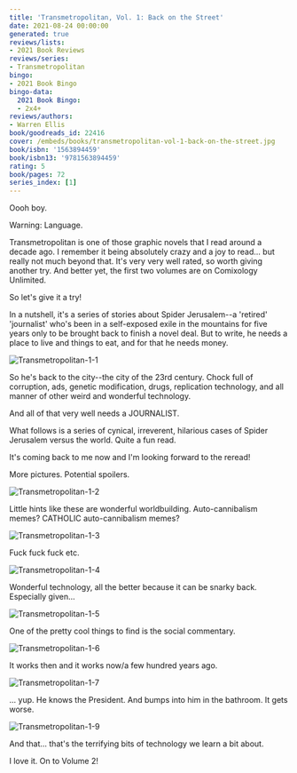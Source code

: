 ```yaml
---
title: 'Transmetropolitan, Vol. 1: Back on the Street'
date: 2021-08-24 00:00:00
generated: true
reviews/lists:
- 2021 Book Reviews
reviews/series:
- Transmetropolitan
bingo:
- 2021 Book Bingo
bingo-data:
  2021 Book Bingo:
  - 2x4+
reviews/authors:
- Warren Ellis
book/goodreads_id: 22416
cover: /embeds/books/transmetropolitan-vol-1-back-on-the-street.jpg
book/isbn: '1563894459'
book/isbn13: '9781563894459'
rating: 5
book/pages: 72
series_index: [1]
---
```

Oooh boy.  

Warning: Language.  

<!--more-->

Transmetropolitan is one of those graphic novels that I read around a decade ago. I remember it being absolutely crazy and a joy to read... but really not much beyond that. It's very very well rated, so worth giving another try. And better yet, the first two volumes are on Comixology Unlimited.  

So let's give it a try!  

In a nutshell, it's a series of stories about Spider Jerusalem--a 'retired' 'journalist' who's been in a self-exposed exile in the mountains for five years only to be brought back to finish a novel deal. But to write, he needs a place to live and things to eat, and for that he needs money.  

![Transmetropolitan-1-1](/embeds/books/attachments/transmetropolitan-1-1.png)  

So he's back to the city--the city of the 23rd century. Chock full of corruption, ads, genetic modification, drugs, replication technology, and all manner of other weird and wonderful technology.  

And all of that very well needs a JOURNALIST.  

What follows is a series of cynical, irreverent, hilarious cases of Spider Jerusalem versus the world. Quite a fun read.  

It's coming back to me now and I'm looking forward to the reread!  

More pictures. Potential spoilers.  

![Transmetropolitan-1-2](/embeds/books/attachments/transmetropolitan-1-2.png)  

Little hints like these are wonderful worldbuilding. Auto-cannibalism memes? CATHOLIC auto-cannibalism memes?  

![Transmetropolitan-1-3](/embeds/books/attachments/transmetropolitan-1-3.png)  

Fuck fuck fuck etc.  

![Transmetropolitan-1-4](/embeds/books/attachments/transmetropolitan-1-4.png)  

Wonderful technology, all the better because it can be snarky back. Especially given...  

![Transmetropolitan-1-5](/embeds/books/attachments/transmetropolitan-1-5.png)  

One of the pretty cool things to find is the social commentary.  

![Transmetropolitan-1-6](/embeds/books/attachments/transmetropolitan-1-6.png)  

It works then and it works now/a few hundred years ago.  

![Transmetropolitan-1-7](/embeds/books/attachments/transmetropolitan-1-7.png)  

... yup. He knows the President. And bumps into him in the bathroom. It gets worse.  

![Transmetropolitan-1-9](/embeds/books/attachments/transmetropolitan-1-9.png)  

And that... that's the terrifying bits of technology we learn a bit about.  

I love it. On to Volume 2!